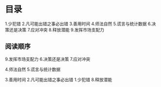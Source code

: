 # 目录
1.少犯错
2.凡可能出错之事必出错
3.善用时间
4.师法自然
5.谎言与统计数据
6.决策还是决策
7.应对冲突
8.释放潜能
9.发挥市场支配力

## 阅读顺序
9.发挥市场支配力
6.决策还是决策
7.应对冲突

4.师法自然
5.谎言与统计数据

3.善用时间
2.凡可能出错之事必出错
1.少犯错
8.释放潜能
